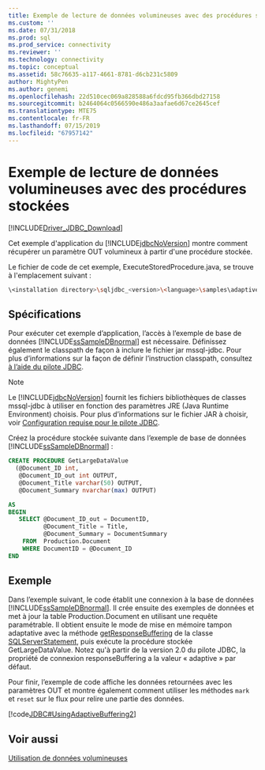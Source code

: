 ```yaml
---
title: Exemple de lecture de données volumineuses avec des procédures stockées | Microsoft Docs
ms.custom: ''
ms.date: 07/31/2018
ms.prod: sql
ms.prod_service: connectivity
ms.reviewer: ''
ms.technology: connectivity
ms.topic: conceptual
ms.assetid: 58c76635-a117-4661-8781-d6cb231c5809
author: MightyPen
ms.author: genemi
ms.openlocfilehash: 22d510cec069a828588a6fdcd95fb366dbd27158
ms.sourcegitcommit: b2464064c0566590e486a3aafae6d67ce2645cef
ms.translationtype: MTE75
ms.contentlocale: fr-FR
ms.lasthandoff: 07/15/2019
ms.locfileid: "67957142"
---
```

# <a name="reading-large-data-with-stored-procedures-sample"></a>Exemple de lecture de données volumineuses avec des procédures stockées

[!INCLUDE[Driver_JDBC_Download](../../../includes/driver_jdbc_download.md)]

Cet exemple d'application du [!INCLUDE[jdbcNoVersion](../../../includes/jdbcnoversion_md.md)] montre comment récupérer un paramètre OUT volumineux à partir d'une procédure stockée.

Le fichier de code de cet exemple, ExecuteStoredProcedure.java, se trouve à l'emplacement suivant :

```bash
\<installation directory>\sqljdbc_<version>\<language>\samples\adaptive
```

## <a name="requirements"></a>Spécifications

Pour exécuter cet exemple d’application, l’accès à l’exemple de base de données [!INCLUDE[ssSampleDBnormal](../../../includes/sssampledbnormal_md.md)] est nécessaire. Définissez également le classpath de façon à inclure le fichier jar mssql-jdbc. Pour plus d’informations sur la façon de définir l’instruction classpath, consultez [à l’aide du pilote JDBC](../../../connect/jdbc/using-the-jdbc-driver.md).

> [!NOTE]  
> Le [!INCLUDE[jdbcNoVersion](../../../includes/jdbcnoversion_md.md)] fournit les fichiers bibliothèques de classes mssql-jdbc à utiliser en fonction des paramètres JRE (Java Runtime Environment) choisis. Pour plus d’informations sur le fichier JAR à choisir, voir [Configuration requise pour le pilote JDBC](../../../connect/jdbc/system-requirements-for-the-jdbc-driver.md).

Créez la procédure stockée suivante dans l’exemple de base de données [!INCLUDE[ssSampleDBnormal](../../../includes/sssampledbnormal_md.md)] :

```sql
CREATE PROCEDURE GetLargeDataValue
  (@Document_ID int,
   @Document_ID_out int OUTPUT,
   @Document_Title varchar(50) OUTPUT,  
   @Document_Summary nvarchar(max) OUTPUT)  

AS
BEGIN
   SELECT @Document_ID_out = DocumentID,
          @Document_Title = Title,  
          @Document_Summary = DocumentSummary
    FROM  Production.Document  
    WHERE DocumentID = @Document_ID  
END  
```

## <a name="example"></a>Exemple

Dans l’exemple suivant, le code établit une connexion à la base de données [!INCLUDE[ssSampleDBnormal](../../../includes/sssampledbnormal_md.md)]. Il crée ensuite des exemples de données et met à jour la table Production.Document en utilisant une requête paramétrable. Il obtient ensuite le mode de mise en mémoire tampon adaptative avec la méthode [getResponseBuffering](../../../connect/jdbc/reference/getresponsebuffering-method-sqlserverstatement.md) de la classe [SQLServerStatement](../../../connect/jdbc/reference/sqlserverstatement-class.md), puis exécute la procédure stockée GetLargeDataValue. Notez qu'à partir de la version 2.0 du pilote JDBC, la propriété de connexion responseBuffering a la valeur « adaptive » par défaut.

Pour finir, l’exemple de code affiche les données retournées avec les paramètres OUT et montre également comment utiliser les méthodes `mark` et `reset` sur le flux pour relire une partie des données.

[!code[JDBC#UsingAdaptiveBuffering2](../../../connect/jdbc/codesnippet/Java/reading-large-data-with-_1_1.java)]

## <a name="see-also"></a>Voir aussi

[Utilisation de données volumineuses](../../../connect/jdbc/code-samples/working-with-large-data.md)
